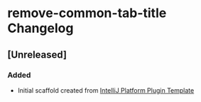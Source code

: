<!-- Keep a Changelog guide -> https://keepachangelog.com -->

# remove-common-tab-title Changelog

## [Unreleased]
### Added
- Initial scaffold created from [IntelliJ Platform Plugin Template](https://github.com/JetBrains/intellij-platform-plugin-template)
